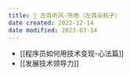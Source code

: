 ```yaml
---
title: ∑ 左耳听风-陈皓（左耳朵耗子）
date created: 2022-12-14
date modified: 2023-03-14
---
```


- [[程序员如何用技术变现-心法篇]]
- [[发展技术领导力]]
